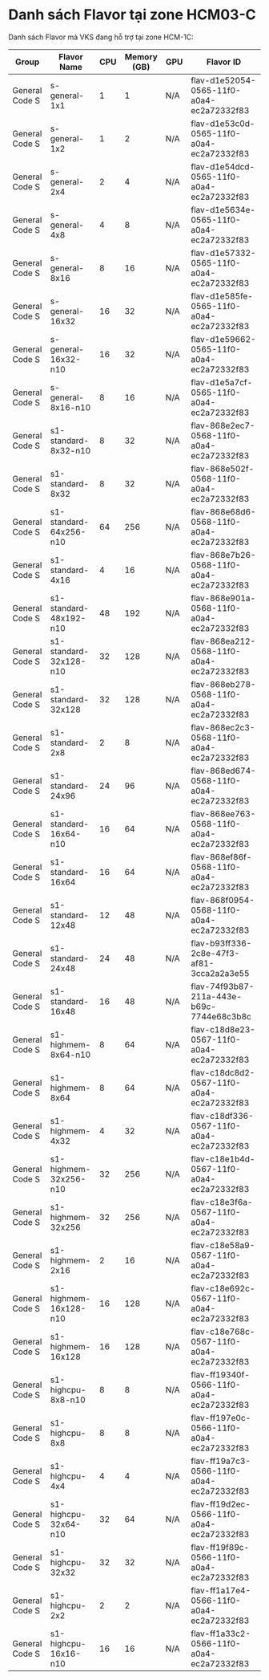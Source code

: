 # Danh sách Flavor tại zone HCM03-C

Danh sách Flavor mà VKS đang hỗ trợ tại zone HCM-1C:

<table data-full-width="true"><thead><tr><th width="102">Group</th><th width="175">Flavor Name</th><th width="64">CPU</th><th width="102">Memory (GB)</th><th width="64">GPU</th><th width="715.8181762695312">Flavor ID</th></tr></thead><tbody><tr><td>General Code S</td><td>s-general-1x1</td><td>1</td><td>1</td><td>N/A</td><td>flav-d1e52054-0565-11f0-a0a4-ec2a72332f83</td></tr><tr><td>General Code S</td><td>s-general-1x2</td><td>1</td><td>2</td><td>N/A</td><td>flav-d1e53c0d-0565-11f0-a0a4-ec2a72332f83</td></tr><tr><td>General Code S</td><td>s-general-2x4</td><td>2</td><td>4</td><td>N/A</td><td>flav-d1e54dcd-0565-11f0-a0a4-ec2a72332f83</td></tr><tr><td>General Code S</td><td>s-general-4x8</td><td>4</td><td>8</td><td>N/A</td><td>flav-d1e5634e-0565-11f0-a0a4-ec2a72332f83</td></tr><tr><td>General Code S</td><td>s-general-8x16</td><td>8</td><td>16</td><td>N/A</td><td>flav-d1e57332-0565-11f0-a0a4-ec2a72332f83</td></tr><tr><td>General Code S</td><td>s-general-16x32</td><td>16</td><td>32</td><td>N/A</td><td>flav-d1e585fe-0565-11f0-a0a4-ec2a72332f83</td></tr><tr><td>General Code S</td><td>s-general-16x32-n10</td><td>16</td><td>32</td><td>N/A</td><td>flav-d1e59662-0565-11f0-a0a4-ec2a72332f83</td></tr><tr><td>General Code S</td><td>s-general-8x16-n10</td><td>8</td><td>16</td><td>N/A</td><td>flav-d1e5a7cf-0565-11f0-a0a4-ec2a72332f83</td></tr><tr><td>General Code S</td><td>s1-standard-8x32-n10</td><td>8</td><td>32</td><td>N/A</td><td>flav-868e2ec7-0568-11f0-a0a4-ec2a72332f83</td></tr><tr><td>General Code S</td><td>s1-standard-8x32</td><td>8</td><td>32</td><td>N/A</td><td>flav-868e502f-0568-11f0-a0a4-ec2a72332f83</td></tr><tr><td>General Code S</td><td>s1-standard-64x256-n10</td><td>64</td><td>256</td><td>N/A</td><td>flav-868e68d6-0568-11f0-a0a4-ec2a72332f83</td></tr><tr><td>General Code S</td><td>s1-standard-4x16</td><td>4</td><td>16</td><td>N/A</td><td>flav-868e7b26-0568-11f0-a0a4-ec2a72332f83</td></tr><tr><td>General Code S</td><td>s1-standard-48x192-n10</td><td>48</td><td>192</td><td>N/A</td><td>flav-868e901a-0568-11f0-a0a4-ec2a72332f83</td></tr><tr><td>General Code S</td><td>s1-standard-32x128-n10</td><td>32</td><td>128</td><td>N/A</td><td>flav-868ea212-0568-11f0-a0a4-ec2a72332f83</td></tr><tr><td>General Code S</td><td>s1-standard-32x128</td><td>32</td><td>128</td><td>N/A</td><td>flav-868eb278-0568-11f0-a0a4-ec2a72332f83</td></tr><tr><td>General Code S</td><td>s1-standard-2x8</td><td>2</td><td>8</td><td>N/A</td><td>flav-868ec2c3-0568-11f0-a0a4-ec2a72332f83</td></tr><tr><td>General Code S</td><td>s1-standard-24x96</td><td>24</td><td>96</td><td>N/A</td><td>flav-868ed674-0568-11f0-a0a4-ec2a72332f83</td></tr><tr><td>General Code S</td><td>s1-standard-16x64-n10</td><td>16</td><td>64</td><td>N/A</td><td>flav-868ee763-0568-11f0-a0a4-ec2a72332f83</td></tr><tr><td>General Code S</td><td>s1-standard-16x64</td><td>16</td><td>64</td><td>N/A</td><td>flav-868ef86f-0568-11f0-a0a4-ec2a72332f83</td></tr><tr><td>General Code S</td><td>s1-standard-12x48</td><td>12</td><td>48</td><td>N/A</td><td>flav-868f0954-0568-11f0-a0a4-ec2a72332f83</td></tr><tr><td>General Code S</td><td>s1-standard-24x48</td><td>24</td><td>48</td><td>N/A</td><td>flav-b93ff336-2c8e-47f3-af81-3cca2a2a3e55</td></tr><tr><td>General Code S</td><td>s1-standard-16x48</td><td>16</td><td>48</td><td>N/A</td><td>flav-74f93b87-211a-443e-b69c-7744e68c3b8c</td></tr><tr><td>General Code S</td><td>s1-highmem-8x64-n10</td><td>8</td><td>64</td><td>N/A</td><td>flav-c18d8e23-0567-11f0-a0a4-ec2a72332f83</td></tr><tr><td>General Code S</td><td>s1-highmem-8x64</td><td>8</td><td>64</td><td>N/A</td><td>flav-c18dc8d2-0567-11f0-a0a4-ec2a72332f83</td></tr><tr><td>General Code S</td><td>s1-highmem-4x32</td><td>4</td><td>32</td><td>N/A</td><td>flav-c18df336-0567-11f0-a0a4-ec2a72332f83</td></tr><tr><td>General Code S</td><td>s1-highmem-32x256-n10</td><td>32</td><td>256</td><td>N/A</td><td>flav-c18e1b4d-0567-11f0-a0a4-ec2a72332f83</td></tr><tr><td>General Code S</td><td>s1-highmem-32x256</td><td>32</td><td>256</td><td>N/A</td><td>flav-c18e3f6a-0567-11f0-a0a4-ec2a72332f83</td></tr><tr><td>General Code S</td><td>s1-highmem-2x16</td><td>2</td><td>16</td><td>N/A</td><td>flav-c18e58a9-0567-11f0-a0a4-ec2a72332f83</td></tr><tr><td>General Code S</td><td>s1-highmem-16x128-n10</td><td>16</td><td>128</td><td>N/A</td><td>flav-c18e692c-0567-11f0-a0a4-ec2a72332f83</td></tr><tr><td>General Code S</td><td>s1-highmem-16x128</td><td>16</td><td>128</td><td>N/A</td><td>flav-c18e768c-0567-11f0-a0a4-ec2a72332f83</td></tr><tr><td>General Code S</td><td>s1-highcpu-8x8-n10</td><td>8</td><td>8</td><td>N/A</td><td>flav-ff19340f-0566-11f0-a0a4-ec2a72332f83</td></tr><tr><td>General Code S</td><td>s1-highcpu-8x8</td><td>8</td><td>8</td><td>N/A</td><td>flav-ff197e0c-0566-11f0-a0a4-ec2a72332f83</td></tr><tr><td>General Code S</td><td>s1-highcpu-4x4</td><td>4</td><td>4</td><td>N/A</td><td>flav-ff19a7c3-0566-11f0-a0a4-ec2a72332f83</td></tr><tr><td>General Code S</td><td>s1-highcpu-32x64-n10</td><td>32</td><td>64</td><td>N/A</td><td>flav-ff19d2ec-0566-11f0-a0a4-ec2a72332f83</td></tr><tr><td>General Code S</td><td>s1-highcpu-32x32</td><td>32</td><td>32</td><td>N/A</td><td>flav-ff19f89c-0566-11f0-a0a4-ec2a72332f83</td></tr><tr><td>General Code S</td><td>s1-highcpu-2x2</td><td>2</td><td>2</td><td>N/A</td><td>flav-ff1a17e4-0566-11f0-a0a4-ec2a72332f83</td></tr><tr><td>General Code S</td><td>s1-highcpu-16x16-n10</td><td>16</td><td>16</td><td>N/A</td><td>flav-ff1a33c2-0566-11f0-a0a4-ec2a72332f83</td></tr></tbody></table>
